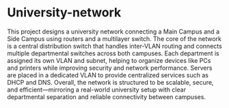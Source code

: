 # University-network
This project designs a university network connecting a Main Campus and a Side Campus using routers and a multilayer switch. The core of the network is a central distribution switch that handles inter-VLAN routing and connects multiple departmental switches across both campuses.
Each department is assigned its own VLAN and subnet, helping to organize devices like PCs and printers while improving security and network performance. Servers are placed in a dedicated VLAN to provide centralized services such as DHCP and DNS.
Overall, the network is structured to be scalable, secure, and efficient—mirroring a real-world university setup with clear departmental separation and reliable connectivity between campuses.
